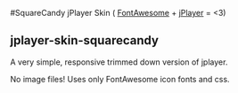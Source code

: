 #SquareCandy jPlayer Skin ( [FontAwesome](http://fontawesome.io/) + [jPlayer](http://jplayer.org/) = &lt;3)
## jplayer-skin-squarecandy

A very simple, responsive trimmed down version of jplayer.

No image files! Uses only FontAwesome icon fonts and css.



